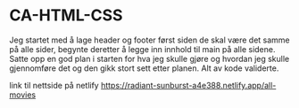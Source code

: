 # CA-HTML-CSS

Jeg startet med å lage header og footer først siden de skal være det samme på alle sider, begynte deretter å legge inn innhold til main på alle sidene. Satte opp en god plan i starten for hva jeg skulle gjøre og hvordan jeg skulle gjennomføre det og den gikk stort sett etter planen. Alt av kode validerte. 

link til nettside på netlify
https://radiant-sunburst-a4e388.netlify.app/all-movies
